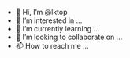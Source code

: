 - 👋 Hi, I’m @lktop
- 👀 I’m interested in ...
- 🌱 I’m currently learning ...
- 💞️ I’m looking to collaborate on ...
- 📫 How to reach me ...

<!---
lktop/lktop is a ✨ special ✨ repository because its `README.md` (this file) appears on your GitHub profile.
You can click the Preview link to take a look at your changes.
--->
